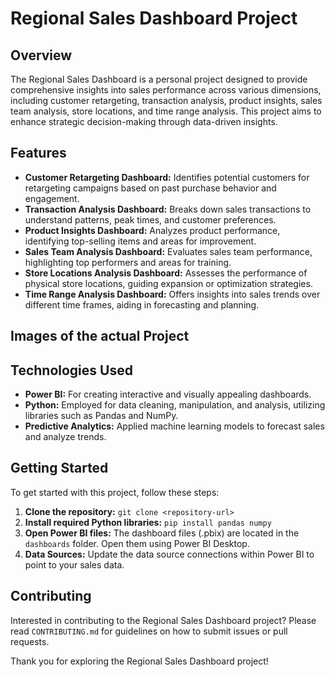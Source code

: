 # Regional Sales Dashboard Project

## Overview
The Regional Sales Dashboard is a personal project designed to provide comprehensive insights into sales performance across various dimensions, including customer retargeting, transaction analysis, product insights, sales team analysis, store locations, and time range analysis. This project aims to enhance strategic decision-making through data-driven insights.

## Features
- **Customer Retargeting Dashboard:** Identifies potential customers for retargeting campaigns based on past purchase behavior and engagement.
- **Transaction Analysis Dashboard:** Breaks down sales transactions to understand patterns, peak times, and customer preferences.
- **Product Insights Dashboard:** Analyzes product performance, identifying top-selling items and areas for improvement.
- **Sales Team Analysis Dashboard:** Evaluates sales team performance, highlighting top performers and areas for training.
- **Store Locations Analysis Dashboard:** Assesses the performance of physical store locations, guiding expansion or optimization strategies.
- **Time Range Analysis Dashboard:** Offers insights into sales trends over different time frames, aiding in forecasting and planning.

## Images of the actual Project

## Technologies Used
- **Power BI:** For creating interactive and visually appealing dashboards.
- **Python:** Employed for data cleaning, manipulation, and analysis, utilizing libraries such as Pandas and NumPy.
- **Predictive Analytics:** Applied machine learning models to forecast sales and analyze trends.

## Getting Started
To get started with this project, follow these steps:
1. **Clone the repository:** `git clone <repository-url>`
2. **Install required Python libraries:** `pip install pandas numpy`
3. **Open Power BI files:** The dashboard files (.pbix) are located in the `dashboards` folder. Open them using Power BI Desktop.
4. **Data Sources:** Update the data source connections within Power BI to point to your sales data.

## Contributing
Interested in contributing to the Regional Sales Dashboard project? Please read `CONTRIBUTING.md` for guidelines on how to submit issues or pull requests.

Thank you for exploring the Regional Sales Dashboard project!
